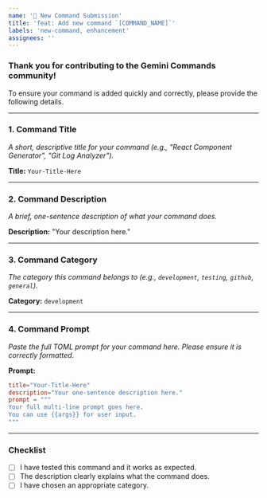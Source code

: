 ```yaml
---
name: '🚀 New Command Submission'
title: 'feat: Add new command `[COMMAND_NAME]`'
labels: 'new-command, enhancement'
assignees: ''
---
```


### **Thank you for contributing to the Gemini Commands community!**

To ensure your command is added quickly and correctly, please provide the following details.

---

### 1. Command Title
*A short, descriptive title for your command (e.g., "React Component Generator", "Git Log Analyzer").*

**Title:** `Your-Title-Here`

---

### 2. Command Description
*A brief, one-sentence description of what your command does.*

**Description:** "Your description here."

---

### 3. Command Category
*The category this command belongs to (e.g., `development`, `testing`, `github`, `general`).*

**Category:** `development`

---

### 4. Command Prompt
*Paste the full TOML prompt for your command here. Please ensure it is correctly formatted.*

**Prompt:**
```toml
title="Your-Title-Here"
description="Your one-sentence description here."
prompt = """
Your full multi-line prompt goes here.
You can use {{args}} for user input.
"""
```

---

### **Checklist**
- [ ] I have tested this command and it works as expected.
- [ ] The description clearly explains what the command does.
- [ ] I have chosen an appropriate category.
